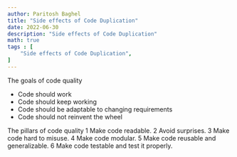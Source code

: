 ```yaml
---
author: Paritosh Baghel
title: "Side effects of Code Duplication"
date: 2022-06-30
description: "Side effects of Code Duplication"
math: true
tags : [
    "Side effects of Code Duplication",
]
---
```

The goals of code quality
- Code should work
- Code should keep working
- Code should be adaptable to changing requirements
- Code should not reinvent the wheel

The pillars of code quality
1 Make code readable.
2 Avoid surprises.
3 Make code hard to misuse.
4 Make code modular.
5 Make code reusable and generalizable.
6 Make code testable and test it properly.
